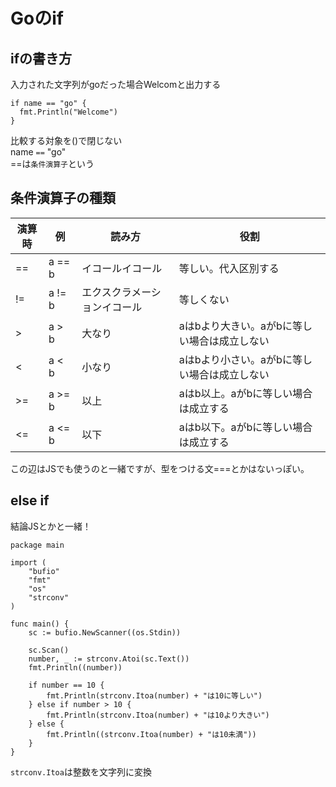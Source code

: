 # Goのif
## ifの書き方
入力された文字列がgoだった場合Welcomと出力する
```
if name == "go" {
  fmt.Println("Welcome")
}
```
比較する対象を()で閉じない<br>
name `==` "go"<br>
==は`条件演算子`という

## 条件演算子の種類
| 演算時 | 例 | 読み方 | 役割 |
|---|---|---|---|
| == | a == b| イコールイコール | 等しい。代入区別する |
| != | a != b | エクスクラメーションイコール | 等しくない |
| > | a > b | 大なり | aはbより大きい。aがbに等しい場合は成立しない |
| < | a < b | 小なり | aはbより小さい。aがbに等しい場合は成立しない |
| >= | a >= b | 以上 | aはb以上。aがbに等しい場合は成立する |
| <= | a <= b | 以下 | aはb以下。aがbに等しい場合は成立する |

この辺はJSでも使うのと一緒ですが、型をつける文===とかはないっぽい。<br>

## else if
結論JSとかと一緒！
```
package main

import (
	"bufio"
	"fmt"
	"os"
	"strconv"
)

func main() {
	sc := bufio.NewScanner((os.Stdin))

	sc.Scan()
	number, _ := strconv.Atoi(sc.Text())
	fmt.Println((number))

	if number == 10 {
		fmt.Println(strconv.Itoa(number) + "は10に等しい")
	} else if number > 10 {
		fmt.Println(strconv.Itoa(number) + "は10より大きい")
	} else {
		fmt.Println((strconv.Itoa(number) + "は10未満"))
	}
}
```
`strconv.Itoa`は整数を文字列に変換
